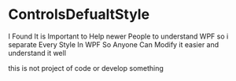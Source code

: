 # ControlsDefualtStyle
I Found It is Important to Help newer People to understand WPF so i separate Every Style In WPF 
So Anyone Can Modify it easier and understand it well

this is not project of code or develop something 
